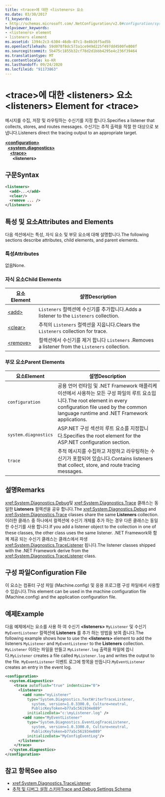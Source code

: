 ```yaml
---
title: <trace>에 대한 <listeners> 요소
ms.date: 03/30/2017
f1_keywords:
- http://schemas.microsoft.com/.NetConfiguration/v2.0#configuration/system.diagnostics/trace/listeners
helpviewer_keywords:
- <listeners> element
- listeners element
ms.assetid: 1394c2c3-6304-46db-87c1-8e8b16f5ad5b
ms.openlocfilehash: 59d078f8dc573a1ce949d225f497dd4500fe808f
ms.sourcegitcommit: 5b475c1855b32cf78d2d1bbb4295e4c236f39464
ms.translationtype: MT
ms.contentlocale: ko-KR
ms.lasthandoff: 09/24/2020
ms.locfileid: "91173863"
---
```

# <a name="listeners-element-for-trace"></a><span data-ttu-id="df7ee-102">\<trace>에 대한 \<listeners> 요소</span><span class="sxs-lookup"><span data-stu-id="df7ee-102">\<listeners> Element for \<trace></span></span>

<span data-ttu-id="df7ee-103">메시지를 수집, 저장 및 라우팅하는 수신기를 지정 합니다.</span><span class="sxs-lookup"><span data-stu-id="df7ee-103">Specifies a listener that collects, stores, and routes messages.</span></span> <span data-ttu-id="df7ee-104">수신기는 추적 출력을 적절 한 대상으로 보냅니다.</span><span class="sxs-lookup"><span data-stu-id="df7ee-104">Listeners direct the tracing output to an appropriate target.</span></span>  

[**\<configuration>**](../configuration-element.md)\
&nbsp;&nbsp;[**\<system.diagnostics>**](system-diagnostics-element.md)\
&nbsp;&nbsp;&nbsp;&nbsp;[**\<trace>**](trace-element.md)\
&nbsp;&nbsp;&nbsp;&nbsp;&nbsp;&nbsp;**\<listeners>**

## <a name="syntax"></a><span data-ttu-id="df7ee-105">구문</span><span class="sxs-lookup"><span data-stu-id="df7ee-105">Syntax</span></span>  
  
```xml  
<listeners>
  <add>...</add>  
  <clear/>  
  <remove ... />  
</listeners>  
```  
  
## <a name="attributes-and-elements"></a><span data-ttu-id="df7ee-106">특성 및 요소</span><span class="sxs-lookup"><span data-stu-id="df7ee-106">Attributes and Elements</span></span>  

 <span data-ttu-id="df7ee-107">다음 섹션에서는 특성, 자식 요소 및 부모 요소에 대해 설명합니다.</span><span class="sxs-lookup"><span data-stu-id="df7ee-107">The following sections describe attributes, child elements, and parent elements.</span></span>  
  
### <a name="attributes"></a><span data-ttu-id="df7ee-108">특성</span><span class="sxs-lookup"><span data-stu-id="df7ee-108">Attributes</span></span>  

 <span data-ttu-id="df7ee-109">없음</span><span class="sxs-lookup"><span data-stu-id="df7ee-109">None.</span></span>  
  
### <a name="child-elements"></a><span data-ttu-id="df7ee-110">자식 요소</span><span class="sxs-lookup"><span data-stu-id="df7ee-110">Child Elements</span></span>  
  
|<span data-ttu-id="df7ee-111">요소</span><span class="sxs-lookup"><span data-stu-id="df7ee-111">Element</span></span>|<span data-ttu-id="df7ee-112">설명</span><span class="sxs-lookup"><span data-stu-id="df7ee-112">Description</span></span>|  
|-------------|-----------------|  
|[\<add>](add-element-for-listeners-for-trace.md)|<span data-ttu-id="df7ee-113">`Listeners` 컬렉션에 수신기를 추가합니다.</span><span class="sxs-lookup"><span data-stu-id="df7ee-113">Adds a listener to the `Listeners` collection.</span></span>|  
|[\<clear>](clear-element-for-listeners-for-trace.md)|<span data-ttu-id="df7ee-114">추적의 `Listeners` 컬렉션을 지웁니다.</span><span class="sxs-lookup"><span data-stu-id="df7ee-114">Clears the `Listeners` collection for trace.</span></span>|  
|[\<remove>](remove-element-for-listeners-for-trace.md)|<span data-ttu-id="df7ee-115">컬렉션에서 수신기를 제거 합니다 `Listeners` .</span><span class="sxs-lookup"><span data-stu-id="df7ee-115">Removes a listener from the `Listeners` collection.</span></span>|  
  
### <a name="parent-elements"></a><span data-ttu-id="df7ee-116">부모 요소</span><span class="sxs-lookup"><span data-stu-id="df7ee-116">Parent Elements</span></span>  
  
|<span data-ttu-id="df7ee-117">요소</span><span class="sxs-lookup"><span data-stu-id="df7ee-117">Element</span></span>|<span data-ttu-id="df7ee-118">설명</span><span class="sxs-lookup"><span data-stu-id="df7ee-118">Description</span></span>|  
|-------------|-----------------|  
|`configuration`|<span data-ttu-id="df7ee-119">공용 언어 런타임 및 .NET Framework 애플리케이션에서 사용하는 모든 구성 파일의 루트 요소입니다.</span><span class="sxs-lookup"><span data-stu-id="df7ee-119">The root element in every configuration file used by the common language runtime and .NET Framework applications.</span></span>|  
|`system.diagnostics`|<span data-ttu-id="df7ee-120">ASP.NET 구성 섹션의 루트 요소를 지정합니다.</span><span class="sxs-lookup"><span data-stu-id="df7ee-120">Specifies the root element for the ASP.NET configuration section.</span></span>|  
|`trace`|<span data-ttu-id="df7ee-121">추적 메시지를 수집하고 저장하고 라우팅하는 수신기가 포함되어 있습니다.</span><span class="sxs-lookup"><span data-stu-id="df7ee-121">Contains listeners that collect, store, and route tracing messages.</span></span>|  
  
## <a name="remarks"></a><span data-ttu-id="df7ee-122">설명</span><span class="sxs-lookup"><span data-stu-id="df7ee-122">Remarks</span></span>  

 <span data-ttu-id="df7ee-123"><xref:System.Diagnostics.Debug>및 <xref:System.Diagnostics.Trace> 클래스는 동일한 **Listeners** 컬렉션을 공유 합니다.</span><span class="sxs-lookup"><span data-stu-id="df7ee-123">The <xref:System.Diagnostics.Debug> and <xref:System.Diagnostics.Trace> classes share the same **Listeners** collection.</span></span> <span data-ttu-id="df7ee-124">이러한 클래스 중 하나에서 컬렉션에 수신기 개체를 추가 하는 경우 다른 클래스는 동일한 수신기를 사용 합니다.</span><span class="sxs-lookup"><span data-stu-id="df7ee-124">If you add a listener object to the collection in one of these classes, the other class uses the same listener.</span></span> <span data-ttu-id="df7ee-125">.NET Framework와 함께 제공 되는 수신기 클래스는 클래스에서 파생 <xref:System.Diagnostics.TraceListener> 됩니다.</span><span class="sxs-lookup"><span data-stu-id="df7ee-125">The listener classes shipped with the .NET Framework derive from the <xref:System.Diagnostics.TraceListener> class.</span></span>  
  
## <a name="configuration-file"></a><span data-ttu-id="df7ee-126">구성 파일</span><span class="sxs-lookup"><span data-stu-id="df7ee-126">Configuration File</span></span>  

 <span data-ttu-id="df7ee-127">이 요소는 컴퓨터 구성 파일 (Machine.config) 및 응용 프로그램 구성 파일에서 사용할 수 있습니다.</span><span class="sxs-lookup"><span data-stu-id="df7ee-127">This element can be used in the machine configuration file (Machine.config) and the application configuration file.</span></span>  
  
## <a name="example"></a><span data-ttu-id="df7ee-128">예제</span><span class="sxs-lookup"><span data-stu-id="df7ee-128">Example</span></span>  

 <span data-ttu-id="df7ee-129">다음 예제에서는 요소를 사용 하 여 수신기 **\<listeners>** `MyListener` 및 수신기 `MyEventListener` 컬렉션에 **Listeners** 를 추가 하는 방법을 보여 줍니다.</span><span class="sxs-lookup"><span data-stu-id="df7ee-129">The following example shows how to use the **\<listeners>** element to add the listeners `MyListener` and `MyEventListener` to the **Listeners** collection.</span></span> <span data-ttu-id="df7ee-130">`MyListener` 이라는 파일을 만들고 `MyListener.log` 출력을 파일에 씁니다.</span><span class="sxs-lookup"><span data-stu-id="df7ee-130">`MyListener` creates a file called `MyListener.log` and writes the output to the file.</span></span> <span data-ttu-id="df7ee-131">`MyEventListener` 이벤트 로그에 항목을 만듭니다.</span><span class="sxs-lookup"><span data-stu-id="df7ee-131">`MyEventListener` creates an entry in the event log.</span></span>  
  
```xml  
<configuration>  
  <system.diagnostics>  
    <trace autoflush="true" indentsize="0">  
      <listeners>  
        <add name="myListener"
          type="System.Diagnostics.TextWriterTraceListener,
            system, version=1.0.3300.0, Culture=neutral,
            PublicKeyToken=b77a5c561934e089"
          initializeData="c:\myListener.log" />  
        <add name="MyEventListener"  
          type="System.Diagnostics.EventLogTraceListener,
            system, version=1.0.3300.0, Culture=neutral,
            PublicKeyToken=b77a5c561934e089"  
          initializeData="MyConfigEventLog"/>  
      </listeners>  
    </trace>  
  </system.diagnostics>  
</configuration>  
```  
  
## <a name="see-also"></a><span data-ttu-id="df7ee-132">참고 항목</span><span class="sxs-lookup"><span data-stu-id="df7ee-132">See also</span></span>

- <xref:System.Diagnostics.TraceListener>
- [<span data-ttu-id="df7ee-133">추적 및 디버그 설정 스키마</span><span class="sxs-lookup"><span data-stu-id="df7ee-133">Trace and Debug Settings Schema</span></span>](index.md)
